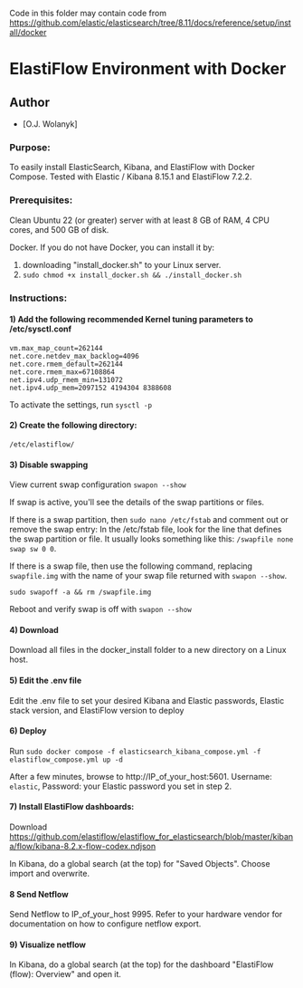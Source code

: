 
Code in this folder may contain code from https://github.com/elastic/elasticsearch/tree/8.11/docs/reference/setup/install/docker

ElastiFlow Environment with Docker
================================  

## Author
- [O.J. Wolanyk]

### Purpose:
To easily install ElasticSearch, Kibana, and ElastiFlow with Docker Compose. Tested with Elastic / Kibana 8.15.1 and ElastiFlow 7.2.2.

### Prerequisites:
 Clean Ubuntu 22 (or greater) server with at least 8 GB of RAM, 4 CPU cores, and 500 GB of disk.

Docker. If you do not have Docker, you can install it by:
1) downloading "install_docker.sh" to your Linux server.
2) `sudo chmod +x install_docker.sh && ./install_docker.sh`

### Instructions:

#### 1) Add the following recommended Kernel tuning parameters to /etc/sysctl.conf

```
vm.max_map_count=262144
net.core.netdev_max_backlog=4096
net.core.rmem_default=262144
net.core.rmem_max=67108864
net.ipv4.udp_rmem_min=131072
net.ipv4.udp_mem=2097152 4194304 8388608
```
To activate the settings, run `sysctl -p`

#### 2) Create the following directory:
`/etc/elastiflow/`


#### 3) Disable swapping

View current swap configuration `swapon --show`

If swap is active, you'll see the details of the swap partitions or files. 

If there is a swap partition, then `sudo nano /etc/fstab` and comment out or remove the swap entry: In the /etc/fstab file, look for the line that defines the swap partition or file.  It usually looks something like this:
`/swapfile none swap sw 0 0`.

If there is a swap file, then use the following command, replacing `swapfile.img` with the name of your swap file returned with `swapon --show`.

`sudo swapoff -a && rm /swapfile.img`

Reboot and verify swap is off with `swapon --show`

#### 4) Download 
Download all files in the docker_install folder to a new directory on a Linux host.

#### 5) Edit the .env file
Edit the .env file to set your desired Kibana and Elastic passwords, Elastic stack version, and ElastiFlow version to deploy

#### 6) Deploy 
Run `sudo docker compose -f elasticsearch_kibana_compose.yml -f elastiflow_compose.yml up -d`

After a few minutes, browse to http://IP_of_your_host:5601. Username: `elastic`, Password: your Elastic password you set in step 2.

#### 7) Install ElastiFlow dashboards:
Download https://github.com/elastiflow/elastiflow_for_elasticsearch/blob/master/kibana/flow/kibana-8.2.x-flow-codex.ndjson

In Kibana, do a global search (at the top) for "Saved Objects". Choose import and overwrite.

#### 8 Send Netflow
Send Netflow to IP_of_your_host 9995. Refer to your hardware vendor for documentation on how to configure netflow export.

#### 9) Visualize netflow
In Kibana, do a global search (at the top) for the dashboard "ElastiFlow (flow): Overview" and open it.
